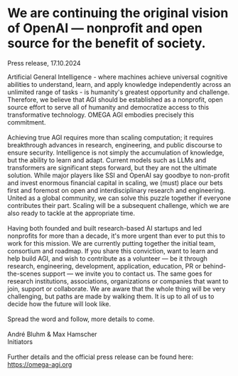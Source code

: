 # We are continuing the original vision of OpenAI — nonprofit and open source for the benefit of society.

Press release, 17.10.2024

Artificial General Intelligence - where machines achieve universal cognitive abilities to understand, learn, and apply knowledge independently across an unlimited range of tasks - is humanity's greatest opportunity and challenge. Therefore, we believe that AGI should be established as a nonprofit, open source effort to serve all of humanity and democratize access to this transformative technology. OMEGA AGI embodies precisely this commitment.
<br>
<br>
Achieving true AGI requires more than scaling computation; it requires breakthrough advances in research, engineering, and public discourse to ensure security. Intelligence is not simply the accumulation of knowledge, but the ability to learn and adapt. Current models such as LLMs and transformers are significant steps forward, but they are not the ultimate solution. While major players like SSI and OpenAI say goodbye to non-profit and invest enormous financial capital in scaling, we (must) place our bets first and foremost on open and interdisciplinary research and engineering. United as a global community, we can solve this puzzle together if everyone contributes their part. Scaling will be a subsequent challenge, which we are also ready to tackle at the appropriate time.
<br>
<br>
Having both founded and built research-based AI startups and led nonprofits for more than a decade, it's more urgent than ever to put this to work for this mission. We are currently putting together the initial team, consortium and roadmap. If you share this conviction, want to learn and help build AGI, and wish to contribute as a volunteer — be it through research, engineering, development, application, education, PR or behind-the-scenes support — we invite you to contact us. The same goes for research institutions, associations, organizations or companies that want to join, support or collaborate. We are aware that the whole thing will be very challenging, but paths are made by walking them. It is up to all of us to decide how the future will look like.
<br>
<br>
Spread the word and follow, more details to come.
<br>
<br>
André Bluhm & Max Hamscher
<br>
Initiators
<br>
<br>
Further details and the official press release can be found here: https://omega-agi.org

